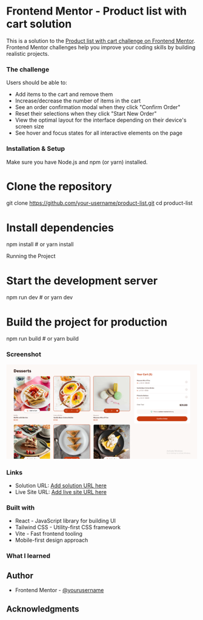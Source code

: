 # Frontend Mentor - Product list with cart solution

This is a solution to the [Product list with cart challenge on Frontend Mentor](https://www.frontendmentor.io/challenges/product-list-with-cart-5MmqLVAp_d). Frontend Mentor challenges help you improve your coding skills by building realistic projects. 
### The challenge

Users should be able to:

- Add items to the cart and remove them
- Increase/decrease the number of items in the cart
- See an order confirmation modal when they click "Confirm Order"
- Reset their selections when they click "Start New Order"
- View the optimal layout for the interface depending on their device's screen size
- See hover and focus states for all interactive elements on the page

### Installation & Setup
Make sure you have Node.js and npm (or yarn) installed.

# Clone the repository
git clone https://github.com/your-username/product-list.git
cd product-list

# Install dependencies
npm install  # or yarn install

Running the Project

# Start the development server
npm run dev   # or yarn dev

# Build the project for production
npm run build # or yarn build

### Screenshot

![Product List Screenshot](./public/images/screenshot.png)


### Links

- Solution URL: [Add solution URL here](https://your-solution-url.com)
- Live Site URL: [Add live site URL here](https://your-live-site-url.com)

### Built with

- React - JavaScript library for building UI
- Tailwind CSS - Utility-first CSS framework
- Vite - Fast frontend tooling
- Mobile-first design approach

### What I learned


## Author

- Frontend Mentor - [@yourusername](https://www.frontendmentor.io/profile/thentrsfs)


## Acknowledgments



